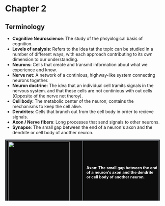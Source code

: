 # Chapter 2
## Terminology
- **Cognitive Neuroscience**: The study of the phsyological basis of cognition.
- **Levels of analysis**: Refers to the idea tat the topic can be studied in a number of different ways, with each approach contributing to its own dimension to our understanding.
- **Neurons**: Cells that create and transmit information about what we experience and know.
- **Nerve net**: A network of a continious, highway-like system connecting neurons together.
- **Neuron doctrine**: The idea that an individual cell tramits signals in the nervous system. and that these cells are not continious with out cells (Opposite of the nerve net theroy).
- **Cell body**: The metabolic center of the neuron; contains the mechanisms to keep the cell alive.
- **Dendrites**: Cells that branch out from the cell body in order to recieve signals.
- **Axon / Nerve fibers**: Long processes that send signals to other neurons.
- **Synapse**: The small gap between the end of a neuron's axon and the dendrite or cell body of another neuron. 

<table style="background: #0c0c0c; color: #FFF; font-size: 12.5px; height: 200px; width: 100%; border: 1px solid #A2A9B1; padding: 0.15em">
	<tbody>
	<tr>
			<th style="border: 1px solid #A2A9B1; text-align: left; width: 50%; margin-right: 1em; margin: auto">
				<img src="https://openbooks.lib.msu.edu/app/uploads/sites/6/2020/11/Axon.jpg" height="200px" style="margin: auto">
			</th>
			<td style="width: 50%; text-align: left; font-weight: bold; color: #FFF; border: 1px solid #A2A9B1; border-left: 1px solid #A2A9B1; padding: 0.15em; padding-left: 1em">
				<b>Axon</b>: The small gap between the end of a neuron's axon and the dendrite or cell body of another neuron. 
			</td>
		</tr>
		<tr>
			<th style="border: 1px solid #A2A9B1; text-align: left; width: 50%; margin-right: 1em; margin: auto">
				<img src="https://www.sciencefacts.net/wp-content/uploads/2020/05/Synapse-Diagram.jpg" height="200px" style="margin: auto">
			</th>
			<td style="width: 50%; text-align: left; font-weight: bold; color: #FFF; border: 1px; border-left: 1px solid #A2A9B1; padding: 0.15em; padding-left: 1em">
				<b>Synapse</b>: The small gap between the end of a neuron's axon and the dendrite or cell body of another neuron. 
			</td>
		</tr>
	</tbody>
</table>
